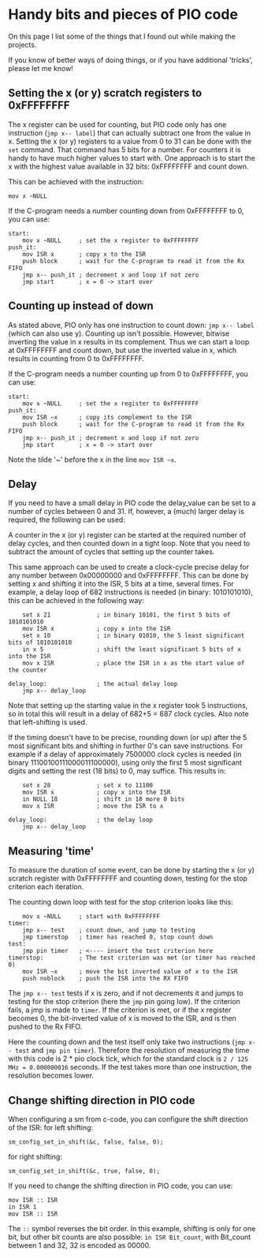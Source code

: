 # Handy bits and pieces of PIO code 

On this page I list some of the things that I found out while making the projects. 

If you know of better ways of doing things, or if you have additional 'tricks', please let me know!

## Setting the x (or y) scratch registers to 0xFFFFFFFF

The x register can be used for counting, but PIO code only has one instruction (`jmp x-- label`) that can actually subtract one from the value in x. 
Setting the x (or y) registers to a value from 0 to 31 can be done with the `set` command. That command has 5 bits for a number. 
For counters it is handy to have much higher values to start with. One approach is to start the x with the highest value available in 32 bits: 0xFFFFFFFF and count down.

This can be achieved with the instruction:
```
mov x ~NULL
```
If the C-program needs a number counting down from 0xFFFFFFFF to 0, you can use:
```
start:
    mov x ~NULL	    ; set the x register to 0xFFFFFFFF
push_it:
    mov ISR x		; copy x to the ISR
    push block		; wait for the C-program to read it from the Rx FIFO
    jmp x-- push_it	; decrement x and loop if not zero
    jmp start		; x = 0 -> start over
```

## Counting up instead of down
As stated above, PIO only has one instruction to count down: `jmp x-- label` (which can also use y). Counting up isn't possible. However, bitwise inverting the value in x results in its complement. Thus we can start a loop at 0xFFFFFFFF and count down, but use the inverted value in x, which results in counting from 0 to 0xFFFFFFFF.

If the C-program needs a number counting up from 0 to 0xFFFFFFFF, you can use:
```
start:
    mov x ~NULL	    ; set the x register to 0xFFFFFFFF
push_it:
    mov ISR ~x		; copy its complement to the ISR
    push block		; wait for the C-program to read it from the Rx FIFO
    jmp x-- push_it	; decrement x and loop if not zero
    jmp start		; x = 0 -> start over
```
Note the tilde '~' before the x in the line `mov ISR ~x`.

## Delay
If you need to have a small delay in PIO code the delay_value can be set to a number of cycles between 0 and 31. If, however, a (much) larger delay is required, the following can be used:

A counter in the x (or y) register can be started at the required number of delay cycles, and then counted down in a tight loop. Note that you need to subtract the amount of cycles that setting up the counter takes.

This same approach can be used to create a clock-cycle precise delay for any number between 0x00000000 and 0xFFFFFFFF. This can be done by setting x and shifting it into the ISR, 5 bits at a time, several times. For example, a delay loop of 682 instructions is needed (in binary: 1010101010), this can be achieved in the following way:
```
    set x 21             ; in binary 10101, the first 5 bits of 1010101010
    mov ISR x            ; copy x into the ISR
    set x 10             ; in binary 01010, the 5 least significant bits of 1010101010
    in x 5               ; shift the least significant 5 bits of x into the ISR
    mov x ISR            ; place the ISR in x as the start value of the counter
            
delay_loop:              ; the actual delay loop
    jmp x-- delay_loop
```
Note that setting up the starting value in the x register took 5 instructions, so in total this will result in a delay of 682+5 = 687 clock cycles. Also note that left-shifting is used.

If the timing doesn't have to be precise, rounding down (or up) after the 5 most significant bits and shifting in further 0's can save instructions.
For example if a delay of approximately 7500000 clock cycles is needed (in binary 11100100111000011100000), using only the first 5 most significant digits and setting the rest (18 bits) to 0, may suffice. This results in:
```
    set x 28             ; set x to 11100
    mov ISR x            ; copy x into the ISR
    in NULL 18           ; shift in 18 more 0 bits
    mov x ISR            ; move the ISR to x 

delay_loop:              ; the delay loop
    jmp x-- delay_loop   
```

## Measuring 'time'
To measure the duration of some event, can be done by starting the x (or y) scratch register with 0xFFFFFFFF and counting down, testing for the stop criterion each iteration. 

The counting down loop with test for the stop criterion looks like this:
```pio
    mov x ~NULL     ; start with 0xFFFFFFFF
timer:
    jmp x-- test    ; count down, and jump to testing
    jmp timerstop   ; timer has reached 0, stop count down
test:
    jmp pin timer   ; <---- insert the test criterion here
timerstop:          ; The test criterion was met (or timer has reached 0)
    mov ISR ~x      ; move the bit inverted value of x to the ISR
    push noblock    ; push the ISR into the RX FIFO
```
The `jmp x-- test` tests if x is zero, and if not decrements it and jumps to testing for the stop criterion (here the `jmp` pin going low). If the criterion fails, a jmp is  made to `timer`. If the criterion is met, or if the x register becomes 0, the bit-inverted value of x is moved to the ISR, and is then pushed to the Rx FIFO. 

Here the counting down and the test itself only take two instructions (`jmp x-- test` and `jmp pin timer`). Therefore the resolution of measuring the time with this code is 2 * pio clock tick, which for the standard clock is `2 / 125 MHz = 0.000000016` seconds. If the test takes more than one instruction, the resolution becomes lower.


## Change shifting direction in PIO code
When configuring a sm from c-code, you can configure the shift direction of the ISR:
for left shifting:
```
sm_config_set_in_shift(&c, false, false, 0);
```
for right shifting:
```
sm_config_set_in_shift(&c, true, false, 0);
```
If you need to change the shifting direction in PIO code, you can use:
```
mov ISR :: ISR
in ISR 1
mov ISR :: ISR
```
The `::` symbol reverses the bit order. In this example, shifting is only for one bit, but other bit counts are also possible: `in ISR Bit_count`, with Bit_count between 1 and 32, 32 is encoded as 00000.

